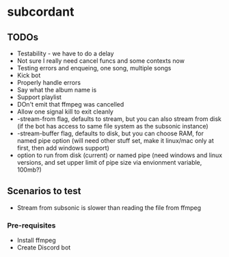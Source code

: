 # subcordant

## TODOs
* Testability - we have to do a delay
* Not sure I really need cancel funcs and some contexts now
* Testing errors and enqueing, one song, multiple songs
* Kick bot
* Properly handle errors
* Say what the album name is
* Support playlist
* DOn't emit that ffmpeg was cancelled
* Allow one signal kill to exit cleanly
* -stream-from flag, defaults to stream, but you can also stream from disk (if the bot has access to same file system as the subsonic instance)
* -stream-buffer flag, defaults to disk, but you can choose RAM, for named pipe option (will need other stuff set, make it linux/mac only at first, then add windows support)
* option to run from disk (current) or named pipe (need windows and linux versions, and set upper limit of pipe size via envionment variable, 100mb?)

## Scenarios to test
* Stream from subsonic is slower than reading the file from ffmpeg

### Pre-requisites
* Install ffmpeg
* Create Discord bot
